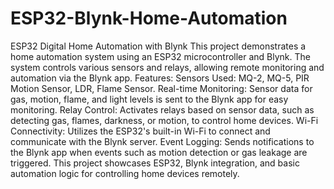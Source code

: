 # ESP32-Blynk-Home-Automation
ESP32 Digital Home Automation with Blynk
This project demonstrates a home automation system using an ESP32 microcontroller and Blynk. The system controls various sensors and relays, allowing remote monitoring and automation via the Blynk app.
Features:
Sensors Used: MQ-2, MQ-5, PIR Motion Sensor, LDR, Flame Sensor.
Real-time Monitoring: Sensor data for gas, motion, flame, and light levels is sent to the Blynk app for easy monitoring.
Relay Control: Activates relays based on sensor data, such as detecting gas, flames, darkness, or motion, to control home devices.
Wi-Fi Connectivity: Utilizes the ESP32's built-in Wi-Fi to connect and communicate with the Blynk server.
Event Logging: Sends notifications to the Blynk app when events such as motion detection or gas leakage are triggered.
This project showcases ESP32, Blynk integration, and basic automation logic for controlling home devices remotely.
